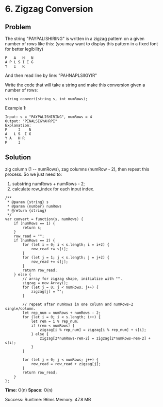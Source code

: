 # 6. Zigzag Conversion

## Problem
The string "PAYPALISHIRING" is written in a zigzag pattern on a given number of rows like this: (you may want to display this pattern in a fixed font for better legibility)

```dash
P   A   H   N
A P L S I I G
Y   I   R
```

And then read line by line: "PAHNAPLSIIGYIR"

Write the code that will take a string and make this conversion given a number of rows:

```dash
string convert(string s, int numRows);
```

Example 1:
```dash
Input: s = "PAYPALISHIRING", numRows = 4
Output: "PINALSIGYAHRPI"
Explanation:
P     I    N
A   L S  I G
Y A   H R
P     I
```

## Solution
zig column (1 -- numRows), zag columns (numRow - 2), then repeat this process. So we just need to:
1. substring numRows + numRows - 2;
2. calculate row_index for each input index. 

```dash
/**
 * @param {string} s
 * @param {number} numRows
 * @return {string}
 */
var convert = function(s, numRows) {
    if (numRows == 1) {
        return s;
    }
    row_read = "";
    if (numRows == 2) {
        for (let i = 0; i < s.length; i = i+2) {
            row_read += s[i];
        }
        for (let j = 1; j < s.length; j = j+2) {
            row_read += s[j];
        }
        return row_read;
    } else {
        // array for zigzag shape, initialize with "".  
        zigzag = new Array();
        for (let j = 0; j < numRows; j++) {
            zigzag[j] = "";
        }

        // repeat after numRows in one column and numRows-2 single/column. 
        let rep_num = numRows + numRows - 2; 
        for (let i = 0; i < s.length; i++) {
            let rem = i % rep_num;
            if (rem < numRows) {
                zigzag[i % rep_num] = zigzag[i % rep_num] + s[i];
            } else {
                zigzag[2*numRows-rem-2] = zigzag[2*numRows-rem-2] + s[i];
            }
        }

        for (let j = 0; j < numRows; j++) {
            row_read = row_read + zigzag[j];
        }
        return row_read;
    }
};
```
**Time:** O(n)
**Space:** O(n)

Success:
Runtime: 96ms
Memory: 47.8 MB


